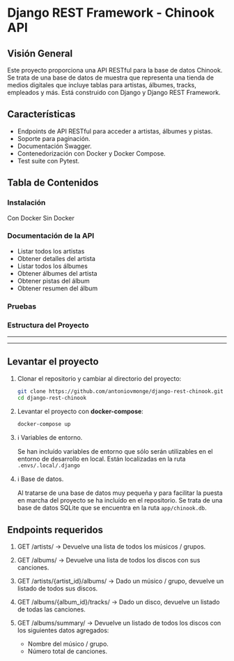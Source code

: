 # Django REST Framework - Chinook API

## Visión General

Este proyecto proporciona una API RESTful para la base de datos Chinook. Se trata de una base de datos de muestra que representa una tienda de medios digitales que incluye tablas para artistas, álbumes, tracks, empleados y más. Está construido con Django y Django REST Framework.

## Características

- Endpoints de API RESTful para acceder a artistas, álbumes y pistas.
- Soporte para paginación.
- Documentación Swagger.
- Contenedorización con Docker y Docker Compose.
- Test suite con Pytest.

## Tabla de Contenidos

### Instalación

Con Docker
Sin Docker

### Documentación de la API

- Listar todos los artistas
- Obtener detalles del artista
- Listar todos los álbumes
- Obtener álbumes del artista
- Obtener pistas del álbum
- Obtener resumen del álbum

### Pruebas

### Estructura del Proyecto

---
---

## Levantar el proyecto

1. Clonar el repositorio y cambiar al directorio del proyecto:

    ```bash
    git clone https://github.com/antoniovmonge/django-rest-chinook.git
    cd django-rest-chinook
    ```

2. Levantar el proyecto con **docker-compose**:

    ```bash
    docker-compose up
    ```

3. ℹ️ Variables de entorno.

    Se han incluído variables de entorno que sólo serán utilizables en el entorno de desarrollo en local. Están localizadas en la ruta `.envs/.local/.django`

4. ℹ️ Base de datos.

    Al tratarse de una base de datos muy pequeña y para facilitar la puesta en marcha del proyecto se ha incluído en el repositorio.
    Se trata de una base de datos SQLite que se encuentra en la ruta `app/chinook.db`.

## Endpoints requeridos

1. GET /artists/ → Devuelve una lista de todos los músicos / grupos.
2. GET /albums/ → Devuelve una lista de todos los discos con sus canciones.
3. GET /artists/{artist_id}/albums/ → Dado un músico / grupo, devuelve un listado de todos sus
discos.
4. GET /albums/{album_id}/tracks/ → Dado un disco, devuelve un listado de todas las
canciones.
5. GET /albums/summary/ → Devuelve un listado de todos los discos con los siguientes datos
agregados:

    - Nombre del músico / grupo.
    - Número total de canciones.
